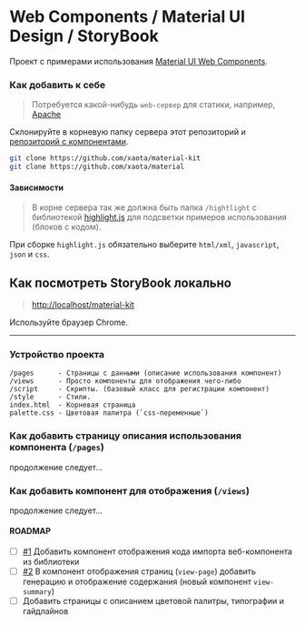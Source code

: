 # Web Components / Material UI Design / StoryBook
Проект с примерами использования [Material UI Web Components](https://github.com/xaota/material).

### Как добавить к себе
> Потребуется какой-нибудь `web-сервер` для статики, например, [Apache](https://www.apachelounge.com/download/)

Склонируйте в корневую папку сервера этот репозиторий и [репозиторий с компонентами](https://github.com/xaota/material).

```bash
git clone https://github.com/xaota/material-kit
git clone https://github.com/xaota/material
```

#### Зависимости
> В корне сервера так же должна быть папка `/hightlight` с библиотекой [highlight.js](https://highlightjs.org/) для подсветки примеров использования (блоков с кодом).

При сборке `highlight.js` обязательно выберите `html/xml`, `javascript`, `json` и `css`.

## Как посмотреть StoryBook локально
> [http://localhost/material-kit](http://localhost/material-kit)

Используйте браузер Chrome.

---

### Устройство проекта
```
/pages      - Страницы с данными (описание использования компонент)
/views      - Просто компоненты для отображения чего-либо
/script     - Скрипты. (базовый класс для регистрации компонент)
/style      - Стили.
index.html  - Корневая страница
palette.css - Цветовая палитра (`css-переменные`)
```

### Как добавить страницу описания использования компонента (`/pages`)
продолжение следует...

### Как добавить компонент для отображения (`/views`)
продолжение следует...

#### ROADMAP
- [ ] [#1](issues/1) Добавить компонент отображения кода импорта веб-компонента из библиотеки
- [ ] [#2](issues/2) В компонент отображения страниц (`view-page`) добавить генерацию и отображение содержания (новый компонент `view-summary`)
- [ ] Добавить страницы с описанием цветовой палитры, типографии и гайдлайнов

